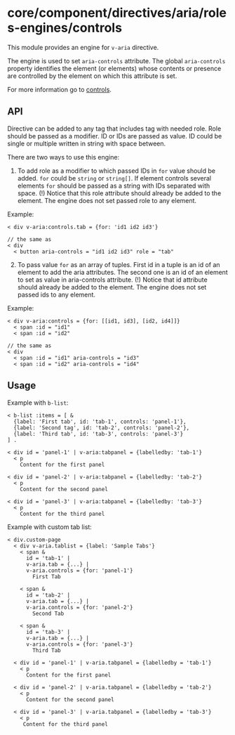 # core/component/directives/aria/roles-engines/controls

This module provides an engine for `v-aria` directive.

The engine is used to set `aria-controls` attribute.
The global `aria-controls` property identifies the element (or elements) whose contents or presence are controlled by the element on which this attribute is set.

For more information go to [controls](`https://developer.mozilla.org/en-US/docs/Web/Accessibility/ARIA/Attributes/aria-controls`).

## API

Directive can be added to any tag that includes tag with needed role. Role should be passed as a modifier.
ID or IDs are passed as value.
ID could be single or multiple written in string with space between.

There are two ways to use this engine:
1. To add role as a modifier to which passed IDs in `for` value should be added. `for` could be `string` or `string[]`.
If element controls several elements `for` should be passed as a string with IDs separated with space.
(!) Notice that this role attribute should already be added to the element. The engine does not set passed role to any element.

Example:
```
< div v-aria:controls.tab = {for: 'id1 id2 id3'}

// the same as
< div
  < button aria-controls = "id1 id2 id3" role = "tab"
```

2. To pass value `for` as an array of tuples.
First id in a tuple is an id of an element to add the aria attributes.
The second one is an id of an element to set as value in aria-controls attribute.
(!) Notice that id attribute should already be added to the element. The engine does not set passed ids to any element.

Example:
```
< div v-aria:controls = {for: [[id1, id3], [id2, id4]]}
  < span :id = "id1"
  < span :id = "id2"

// the same as
< div
  < span :id = "id1" aria-controls = "id3"
  < span :id = "id2" aria-controls = "id4"
```

## Usage

Example with `b-list`:

```
< b-list :items = [ &
  {label: 'First tab', id: 'tab-1', controls: 'panel-1'},
  {label: 'Second tag', id: 'tab-2', controls: 'panel-2'},
  {label: 'Third tab', id: 'tab-3', controls: 'panel-3'}
] .

< div id = 'panel-1' | v-aria:tabpanel = {labelledby: 'tab-1'}
  < p
    Content for the first panel

< div id = 'panel-2' | v-aria:tabpanel = {labelledby: 'tab-2'}
  < p
    Content for the second panel

< div id = 'panel-3' | v-aria:tabpanel = {labelledby: 'tab-3'}
  < p
    Content for the third panel
```

Example with custom tab list:

```
< div.custom-page
  < div v-aria.tablist = {label: 'Sample Tabs'}
    < span &
      id = 'tab-1' |
      v-aria.tab = {...} |
      v-aria.controls = {for: 'panel-1'}
        First Tab

    < span &
      id = 'tab-2' |
      v-aria.tab = {...} |
      v-aria.controls = {for: 'panel-2'}
        Second Tab

    < span &
      id = 'tab-3' |
      v-aria.tab = {...} |
      v-aria.controls = {for: 'panel-3'}
        Third Tab

  < div id = 'panel-1' | v-aria.tabpanel = {labelledby = 'tab-1'}
    < p
      Content for the first panel

  < div id = 'panel-2' | v-aria.tabpanel = {labelledby = 'tab-2'}
    < p
      Content for the second panel

  < div id = 'panel-3' | v-aria.tabpanel = {labelledby = 'tab-3'}
    < p
     Content for the third panel

```
